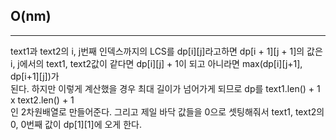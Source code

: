 ## O(nm)

---

text1과 text2의 i, j번째 인덱스까지의 LCS를 dp[i][j]라고하면 dp[i + 1][j + 1]의 값은  
i, j에서의 text1, text2값이 같다면 dp[i][j] + 1이 되고 아니라면 max(dp[i][j+1], dp[i+1][j])가  
된다. 하지만 이렇게 계산했을 경우 최대 길이가 넘어가게 되므로 dp를 text1.len() + 1 x text2.len() + 1  
인 2차원배열로 만들어준다. 그리고 제일 바닥 값들을 0으로 셋팅해줘서 text1, text2의 0, 0번째 값이 dp[1][1]에 오게 한다.
